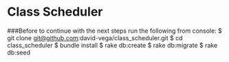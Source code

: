 # Class Scheduler

###Before to continue with the next steps run the following from console:
    $ git clone git@github.com:david-vega/class_scheduler.git
    $ cd class_scheduler
    $ bundle install
    $ rake db:create
    $ rake db:migrate
    $ rake db:seed
